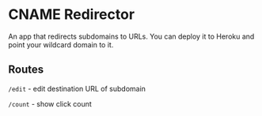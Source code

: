# CNAME Redirector

An app that redirects subdomains to URLs. You can deploy it to Heroku and point your wildcard domain to it.

## Routes

`/edit` - edit destination URL of subdomain

`/count` - show click count
